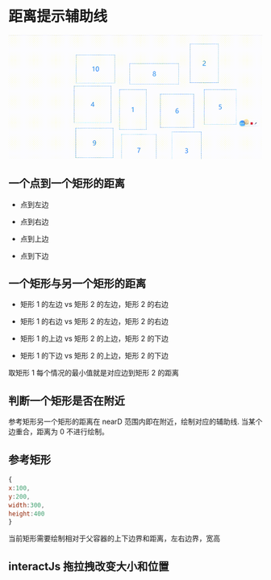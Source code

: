 # 距离提示辅助线

![image](a.gif)

## 一个点到一个矩形的距离

- 点到左边

- 点到右边

- 点到上边

- 点到下边

## 一个矩形与另一个矩形的距离

- 矩形 1 的左边 vs 矩形 2 的左边，矩形 2 的右边

- 矩形 1 的右边 vs 矩形 2 的左边，矩形 2 的右边

- 矩形 1 的上边 vs 矩形 2 的上边，矩形 2 的下边

- 矩形 1 的下边 vs 矩形 2 的上边，矩形 2 的下边

取矩形 1 每个情况的最小值就是对应边到矩形 2 的距离

## 判断一个矩形是否在附近

参考矩形另一个矩形的距离在 nearD 范围内即在附近，绘制对应的辅助线.
当某个边重合，距离为 0 不进行绘制。

## 参考矩形

```js
{
x:100,
y:200,
width:300,
height:400
}
```

当前矩形需要绘制相对于父容器的上下边界和距离，左右边界，宽高

## interactJs 拖拉拽改变大小和位置
